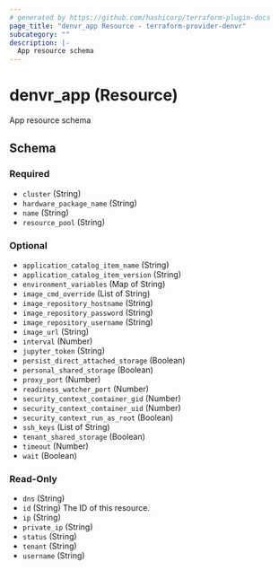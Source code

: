 ```yaml
---
# generated by https://github.com/hashicorp/terraform-plugin-docs
page_title: "denvr_app Resource - terraform-provider-denvr"
subcategory: ""
description: |-
  App resource schema
---
```


# denvr_app (Resource)

App resource schema



<!-- schema generated by tfplugindocs -->
## Schema

### Required

- `cluster` (String)
- `hardware_package_name` (String)
- `name` (String)
- `resource_pool` (String)

### Optional

- `application_catalog_item_name` (String)
- `application_catalog_item_version` (String)
- `environment_variables` (Map of String)
- `image_cmd_override` (List of String)
- `image_repository_hostname` (String)
- `image_repository_password` (String)
- `image_repository_username` (String)
- `image_url` (String)
- `interval` (Number)
- `jupyter_token` (String)
- `persist_direct_attached_storage` (Boolean)
- `personal_shared_storage` (Boolean)
- `proxy_port` (Number)
- `readiness_watcher_port` (Number)
- `security_context_container_gid` (Number)
- `security_context_container_uid` (Number)
- `security_context_run_as_root` (Boolean)
- `ssh_keys` (List of String)
- `tenant_shared_storage` (Boolean)
- `timeout` (Number)
- `wait` (Boolean)

### Read-Only

- `dns` (String)
- `id` (String) The ID of this resource.
- `ip` (String)
- `private_ip` (String)
- `status` (String)
- `tenant` (String)
- `username` (String)
